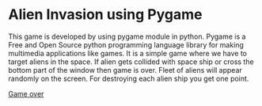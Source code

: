 # Alien Invasion using Pygame

This game is developed by using pygame module in python. Pygame is a Free and Open Source python programming language library for making multimedia applications like games. 
It is a simple game where we have to target aliens in the space. If alien gets collided with space ship or cross the bottom part of the window then game is over. Fleet of aliens will appear randomly on the screen. For destroying each alien ship you get one point.

[Game over](https://github.com/Adiii1436/alien_game/blob/main/Screenshots/Screenshot%20from%202022-02-27%2011-32-17.png?raw=true)
